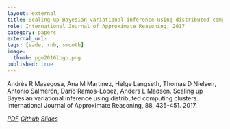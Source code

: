 ```yaml
---
layout: external
title: Scaling up Bayesian variational inference using distributed computing clusters
role: International Journal of Approximate Reasoning, 2017
category: papers
external_url:
tags: [sade, rnb, smooth]
image:
  thumb: pgm2016logo.png
published: true
---
```



<!--

In this paper we present an approach for scaling up Bayesian learning using variational
methods by exploiting distributed computing clusters managed by modern big data processing
tools like Apache Spark or Apache Flink, which efficiently support iterative map-reduce
operations. Our approach is defined as a distributed projected natural gradient ascent
algorithm, has excellent convergence properties, and covers a wide range of conjugate
exponential family models. We evaluate the proposed algorithm on three real-world datasets
from different domains (the Pubmed abstracts dataset, a GPS trajectory dataset, and a
financial dataset) and using several models (LDA, factor analysis, mixture of Gaussians
and linear regression models). Our approach compares favorably to stochastic variational
inference and streaming variational Bayes, two of the main current proposals for scaling
up variational methods. For the scalability analysis, we evaluate our approach over a
network with more than one billion nodes and approx.  latent variables using a computer
cluster with 128 processing units (AWS). The proposed methods are released as part of
an open-source toolbox for scalable probabilistic machine learning [http://www.amidsttoolbox.com](http://www.amidsttoolbox.com).
-->

Andrés R Masegosa, Ana M Martinez, Helge Langseth, Thomas D Nielsen, Antonio Salmerón, Darío Ramos-López, Anders L Madsen.
Scaling up Bayesian variational inference using distributed computing clusters. International Journal of Approximate Reasoning, 88, 435-451. 2017.

<a href="https://www.sciencedirect.com/science/article/pii/S0888613X17303985"><i class="fa fa-file-pdf-o" aria-hidden="true"> PDF</i></a> <a href="https://github.com/amidst/toolbox"><i class="fa fa-github" aria-hidden="true" > Github</i></a> <a href="/papers/PGM2016-slides.pdf"><i class="fa fa-line-chart" aria-hidden="true" > Slides</i></a>
